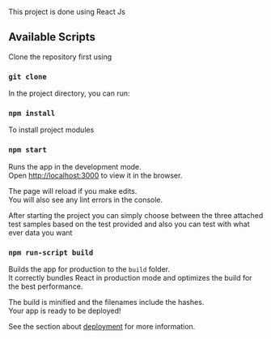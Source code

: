 This project is done using React Js
## Available Scripts

Clone the repository first using 
### `git clone `
In the project directory, you can run:

### `npm install`
To install project modules 

### `npm start`

Runs the app in the development mode.<br />
Open [http://localhost:3000](http://localhost:3000) to view it in the browser.

The page will reload if you make edits.<br />
You will also see any lint errors in the console.

After starting the project you can simply choose between the three attached test samples based on the test provided and also you can test with what ever data you want 

### `npm run-script build`

Builds the app for production to the `build` folder.<br />
It correctly bundles React in production mode and optimizes the build for the best performance.

The build is minified and the filenames include the hashes.<br />
Your app is ready to be deployed!

See the section about [deployment](https://facebook.github.io/create-react-app/docs/deployment) for more information.

